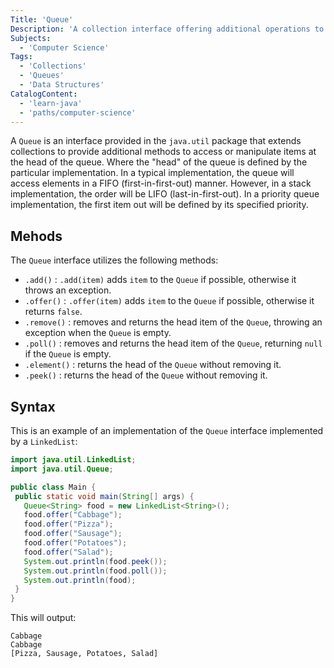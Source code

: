 ```yaml
---
Title: 'Queue'
Description: 'A collection interface offering additional operations to access or manipulate items at the head of the queue.'
Subjects:
  - 'Computer Science'
Tags:
  - 'Collections'
  - 'Queues'
  - 'Data Structures'
CatalogContent:
  - 'learn-java'
  - 'paths/computer-science'
---
```


A `Queue` is an interface provided in the `java.util` package that extends collections to provide additional methods to access or manipulate items at the head of the queue. Where the "head" of the queue is defined by the particular implementation. In a typical implementation, the queue will access elements in a FIFO (first-in-first-out) manner. However, in a stack implementation, the order will be LIFO (last-in-first-out). In a priority queue implementation, the first item out will be defined by its specified priority.

## Mehods

The `Queue` interface utilizes the following methods:

- `.add()` : `.add(item)` adds `item` to the `Queue` if possible, otherwise it throws an exception.
- `.offer()` : `.offer(item)` adds `item` to the `Queue` if possible, otherwise it returns `false`.
- `.remove()` : removes and returns the head item of the `Queue`, throwing an exception when the `Queue` is empty.
- `.poll()` : removes and returns the head item of the `Queue`, returning `null` if the `Queue` is empty.
- `.element()` : returns the head of the `Queue` without removing it.
- `.peek()` : returns the head of the `Queue` without removing it.

## Syntax

This is an example of an implementation of the `Queue` interface implemented by a `LinkedList`:

```java
import java.util.LinkedList;
import java.util.Queue;

public class Main {
 public static void main(String[] args) {
   Queue<String> food = new LinkedList<String>();
   food.offer("Cabbage");
   food.offer("Pizza");
   food.offer("Sausage");
   food.offer("Potatoes");
   food.offer("Salad");
   System.out.println(food.peek());
   System.out.println(food.poll());
   System.out.println(food);
 }
}
```

This will output:

```shell
Cabbage
Cabbage
[Pizza, Sausage, Potatoes, Salad]
```

